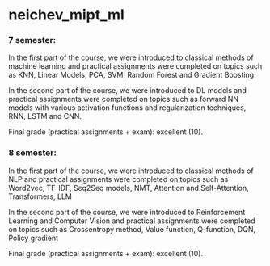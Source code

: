 # neichev_mipt_ml
### 7 semester:

In the first part of the course, we were introduced to classical methods of machine learning and practical assignments were completed on topics such as KNN, Linear Models, PCA, SVM, Random Forest and Gradient Boosting.

In the second part of the course, we were introduced to DL models and practical assignments were completed on topics such as forward NN models with various activation functions and regularization techniques, RNN, LSTM and CNN.

Final grade (practical assignments + exam): excellent (10).



### 8 semester:

In the first part of the course, we were introduced to classical methods of NLP and practical assignments were completed on topics such as Word2vec, TF-IDF, Seq2Seq models, NMT, Attention and Self-Attention, Transformers, LLM

In the second part of the course, we were introduced to Reinforcement Learning and Computer Vision and practical assignments were completed on topics such as Crossentropy method, Value function, Q-function, DQN, Policy gradient


Final grade (practical assignments + exam): excellent (10).
